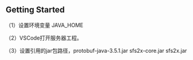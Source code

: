 ## Getting Started

（1）设置环境变量 JAVA_HOME

（2）VSCode打开服务器工程。

（3）设置引用的jar包路径，protobuf-java-3.5.1.jar    sfs2x-core.jar     sfs2x.jar
